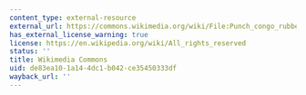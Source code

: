 ```yaml
---
content_type: external-resource
external_url: https://commons.wikimedia.org/wiki/File:Punch_congo_rubber_cartoon.jpg
has_external_license_warning: true
license: https://en.wikipedia.org/wiki/All_rights_reserved
status: ''
title: Wikimedia Commons
uid: de83ea10-1a14-4dc1-b042-ce35450333df
wayback_url: ''
---
```

